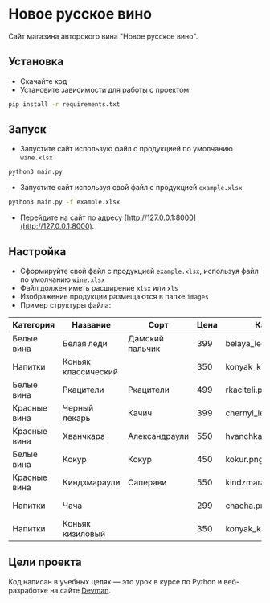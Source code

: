 # Новое русское вино

Сайт магазина авторского вина "Новое русское вино".

## Установка

- Скачайте код
- Установите зависимости для работы с проектом

```bash
pip install -r requirements.txt
```

## Запуск

- Запустите сайт использую файл с продукцией по умолчанию `wine.xlsx`

```bash
python3 main.py
```

- Запустите сайт используя свой файл с продукцией `example.xlsx`

```bash
python3 main.py -f example.xlsx
```

- Перейдите на сайт по адресу [http://127.0.0.1:8000](http://127.0.0.1:8000).

## Настройка

- Сформируйте свой файл с продукцией `example.xlsx`, используя файл по умолчанию `wine.xlsx`
- Файл должен иметь расширение `xlsx` или `xls`
- Изображение продукции размещаются в папке `images`
- Пример структуры файла:

| Категория | Название | Сорт | Цена | Картинка | Акция
| --------- | -------- | ---- | ---- | -------- | -----
| Белые вина | Белая леди | Дамский пальчик | 399 | belaya_ledi.png | Выгодное предложение
| Напитки | Коньяк классический |  | 350 | konyak_klassicheskyi.png |
| Белые вина | Ркацители | Ркацители | 499 | rkaciteli.png |
| Красные вина | Черный лекарь | Качич | 399 | chernyi_lekar.png |
| Красные вина | Хванчкара | Александраули | 550 | hvanchkara.png |
| Белые вина | Кокур | Кокур | 450 | kokur.png |
| Красные вина | Киндзмараули | Саперави | 550 | kindzmarauli.png |
| Напитки | Чача |  | 299 | chacha.png | Выгодное предложение
| Напитки | Коньяк кизиловый |  | 350 | konyak_kizilovyi.png |

## Цели проекта

Код написан в учебных целях — это урок в курсе по Python и веб-разработке на сайте [Devman](https://dvmn.org).
